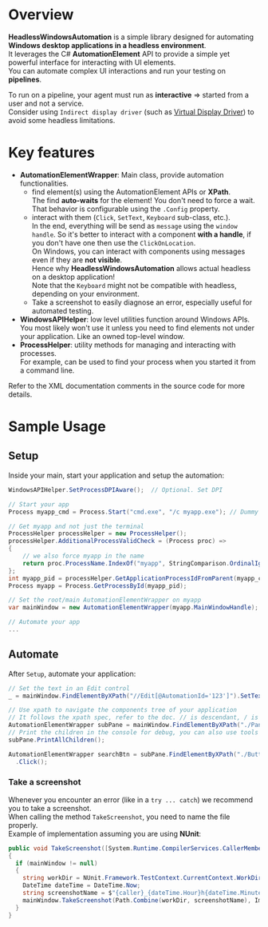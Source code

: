 # Overview
**HeadlessWindowsAutomation** is a simple library designed for automating **Windows desktop applications in a headless environment**.  
It leverages the C# **AutomationElement** API to provide a simple yet powerful interface for interacting with UI elements.  
You can automate complex UI interactions and run your testing on **pipelines**.  

To run on a pipeline, your agent must run as **interactive** => started from a user and not a service.  
Consider using `Indirect display driver` (such as [Virtual Display Driver](https://github.com/itsmikethetech/Virtual-Display-Driver)) to avoid some headless limitations.

# Key features
- **AutomationElementWrapper**: Main class, provide automation functionalities.
  - find element(s) using the AutomationElement APIs or **XPath**.  
    The find **auto-waits** for the element! You don't need to force a wait.  
    That behavior is configurable using the `.Config` property.
  - interact with them (`Click`, `SetText`, `Keyboard` sub-class, etc.).  
    In the end, everything will be send as `message` using the `window handle`. 
    So it's better to interact with a component **with a handle**, if you don't have one then use the `ClickOnLocation`.  
    On Windows, you can interact with components using messages even if they are **not visible**.  
    Hence why **HeadlessWindowsAutomation** allows actual headless on a desktop application!  
    Note that the `Keyboard` might not be compatible with headless, depending on your environment.  
  - Take a screenshot to easily diagnose an error, especially useful for automated testing.    
- **WindowsAPIHelper**: low level utilities function around Windows APIs.  
  You most likely won't use it unless you need to find elements not under your application. Like an owned top-level window.
- **ProcessHelper**: utility methods for managing and interacting with processes.  
  For example, can be used to find your process when you started it from a command line. 

Refer to the XML documentation comments in the source code for more details.

# Sample Usage
## Setup
Inside your main, start your application and setup the automation:
```C#
WindowsAPIHelper.SetProcessDPIAware();  // Optional. Set DPI

// Start your app
Process myapp_cmd = Process.Start("cmd.exe", "/c myapp.exe"); // Dummy example when you don't directly start your app

// Get myapp and not just the terminal
ProcessHelper processHelper = new ProcessHelper();
processHelper.AdditionalProcessValidCheck = (Process proc) =>
{
    // we also force myapp in the name
    return proc.ProcessName.IndexOf("myapp", StringComparison.OrdinalIgnoreCase) >= 0;
};
int myapp_pid = processHelper.GetApplicationProcessIdFromParent(myapp_cmd);
Process myapp = Process.GetProcessById(myapp_pid);

// Set the root/main AutomationElementWrapper on myapp
var mainWindow = new AutomationElementWrapper(myapp.MainWindowHandle);

// Automate your app
...
```

## Automate
After `Setup`, automate your application:
```C#
// Set the text in an Edit control
_ = mainWindow.FindElementByXPath("//Edit[@AutomationId='123']").SetText("foo");

// Use xpath to navigate the components tree of your application
// It follows the xpath spec, refer to the doc. // is descendant, / is children, . is relative, etc.
AutomationElementWrapper subPane = mainWindow.FindElementByXPath("./Pane/Pane[@Name='Foo' and @AutomationId='1234']");
// Print the children in the console for debug, you can also use tools like Accessibility Insights or Spy++
subPane.PrintAllChildren();

AutomationElementWrapper searchBtn = subPane.FindElementByXPath("./Button[@Name='Search']")
  .Click();
```

### Take a screenshot
Whenever you encounter an error (like in a `try ... catch`) we recommend you to take a screenshot.  
When calling the method `TakeScreenshot`, you need to name the file properly.  
Example of implementation assuming you are using **NUnit**:
```C#
public void TakeScreenshot([System.Runtime.CompilerServices.CallerMemberName] string caller = "")
{
  if (mainWindow != null)
  {
    string workDir = NUnit.Framework.TestContext.CurrentContext.WorkDirectory;
    DateTime dateTime = DateTime.Now;
    string screenshotName = $"{caller}_{dateTime.Hour}h{dateTime.Minute}min{dateTime.Second}s{dateTime.Millisecond}ms.png";
    mainWindow.TakeScreenshot(Path.Combine(workDir, screenshotName), ImageFormat.Png);
  }
}
```
